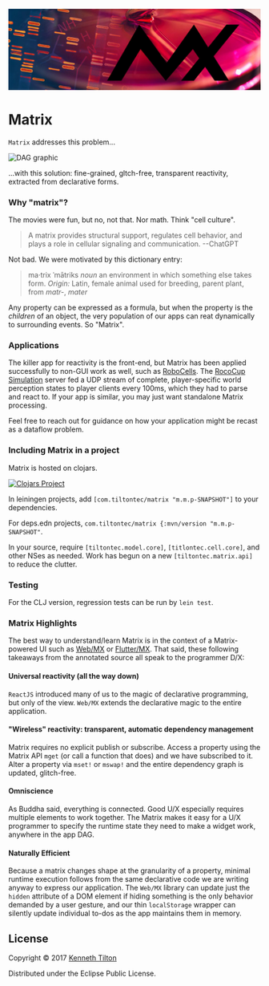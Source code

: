 ![Matrix cell culture](../../images/mx-banner-red.jpg)
# Matrix
`Matrix` addresses this problem...

![DAG graphic](https://github.com/kennytilton/matrix/blob/main/cljc/matrix/resources/Directed_acyclic_graph.png?raw=true) 

...with this solution: fine-grained, gltch-free, transparent reactivity, extracted from declarative forms.

### Why "matrix"?
The movies were fun, but no, not that. Nor math. Think "cell culture".

> A matrix provides structural support, regulates cell behavior, and plays a role in cellular signaling and communication. --ChatGPT

Not bad. We were motivated by this dictionary entry:

> ma·trix ˈmātriks *noun* an environment in which something else takes form. *Origin:* Latin, female animal used for breeding, parent plant, from *matr-*, *mater*

Any property can be expressed as a formula, but when the property is the _children_ of an object, the very population of our apps can reat dynamically to surrounding events. So "Matrix".

### Applications

The killer app for reactivity is the front-end, but Matrix has been applied successfully to non-GUI work as well, such as [RoboCells](https://sourceforge.net/projects/robocells/). The [RocoCup Simulation](https://www.robocup.org/leagues/23) server fed a UDP stream of complete, player-specific world perception states to player clients every 100ms, which they had to parse and react to. If your app is similar, you may just want standalone Matrix processing.

Feel free to reach out for guidance on how your application might be recast as a dataflow problem.

### Including Matrix in a project
Matrix is hosted on clojars.

[![Clojars Project](https://img.shields.io/clojars/v/com.tiltontec/matrix.svg?include_prereleases)](https://clojars.org/com.tiltontec/matrix)

In leiningen projects, add `[com.tiltontec/matrix "m.m.p-SNAPSHOT"]` to your dependencies.

For deps.edn projects, `com.tiltontec/matrix {:mvn/version "m.m.p-SNAPSHOT"`.

In your source, require `[tiltontec.model.core]`, `[titlontec.cell.core]`, and other NSes as needed. Work has begun on a new `[tiltontec.matrix.api]` to reduce the clutter.

### Testing
For the CLJ version, regression tests can be run by `lein test`.

### Matrix Highlights
The best way to understand/learn Matrix is in the context of a Matrix-powered UI such as [Web/MX](https://github.com/kennytilton/web-mx) or [Flutter/MX](https://github.com/kennytilton/flutter-mx). That said, these following takeaways from the annotated source all speak to the programmer D/X:

#### Universal reactivity (all the way down)
`ReactJS` introduced many of us to the magic of declarative programming, but only of the view. `Web/MX` extends the declarative magic to the entire application. 

#### "Wireless" reactivity: transparent, automatic dependency management
Matrix requires no explicit publish or subscribe. Access a property using the Matrix API `mget` (or call a function that does) and we have subscribed to it. Alter a property via `mset!` or `mswap!` and the entire dependency graph is updated, glitch-free.

#### Omniscience
As Buddha said, everything is connected. Good U/X especially requires multiple elements to work together. The Matrix makes it easy for a U/X programmer to specify  the runtime state they need to make a widget work, anywhere in the app DAG.

#### Naturally Efficient
Because a matrix changes shape at the granularity of a property, minimal runtime execution follows from the same declarative code we are writing anyway to express our application. The `Web/MX` library can update just the `hidden` attribute of a DOM element if hiding something is the only behavior demanded by a user gesture, and our thin `localStorage` wrapper can silently update individual to-dos as the app maintains them in memory. 


## License

Copyright © 2017 [Kenneth Tilton](http://github.com/kennytilton)

Distributed under the Eclipse Public License.
